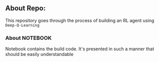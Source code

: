 ## About Repo:
This repository goes through the process of building an RL agent using `Deep-Q-Learning`
### About NOTEBOOK
Notebook contains the build code. It's presented in such a manner that should be easily understandable
